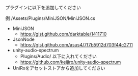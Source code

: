 
プラグインに以下を追加してください  

例 /Assets/Plugins/MiniJSON/MiniJSON.cs

* MiniJSON  
    * https://gist.github.com/darktable/1411710  
* JsonNode  
    * https://gist.github.com/asus4/7f7b5912d703f44c2711  
* unity-audio-spectrum
    * Plugins/Audio/ 以下に入れてください
    * https://github.com/keijiro/unity-audio-spectrum
* UniRxをアセットストアから追加してください  

